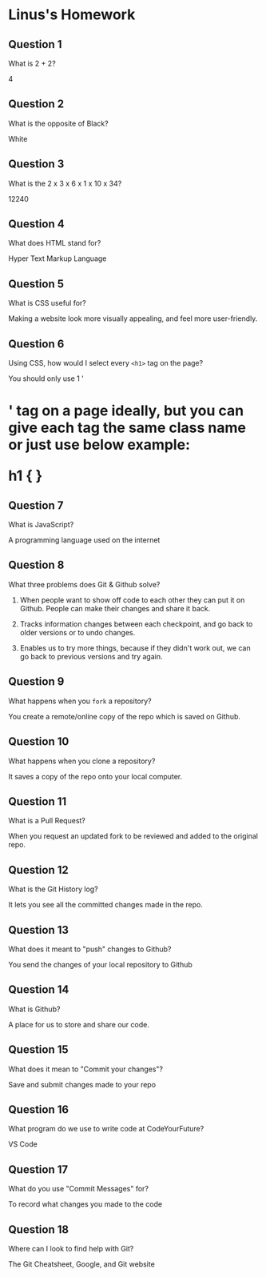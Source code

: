 # Linus's Homework

## Question 1

What is 2 + 2?

4

## Question 2

What is the opposite of Black?

White

## Question 3

What is the 2 x 3 x 6 x 1 x 10 x 34?

12240

## Question 4

What does HTML stand for?

Hyper Text Markup Language

## Question 5

What is CSS useful for?

Making a website look more visually appealing, and feel more user-friendly.

## Question 6

Using CSS, how would I select every `<h1>` tag on the page?

You should only use 1 '<h1>' tag on a page ideally, but you can give each tag the same class name or just use below example:

h1 {
}

## Question 7

What is JavaScript?

A programming language used on the internet

## Question 8

What three problems does Git & Github solve?

1. When people want to show off code to each other they can put it on Github. People can make their changes and share it back.

2. Tracks information changes between each checkpoint, and go back to older versions or to undo changes.

3. Enables us to try more things, because if they didn't work out, we can go back to previous versions and try again.

## Question 9

What happens when you `fork` a repository?

You create a remote/online copy of the repo which is saved on Github.

## Question 10

What happens when you clone a repository?

It saves a copy of the repo onto your local computer.

## Question 11

What is a Pull Request?

When you request an updated fork to be reviewed and added to the original repo.

## Question 12

What is the Git History log?

It lets you see all the committed changes made in the repo.

## Question 13

What does it meant to "push" changes to Github?

You send the changes of your local repository to Github

## Question 14

What is Github?

A place for us to store and share our code.

## Question 15

What does it mean to "Commit your changes"?

Save and submit changes made to your repo

## Question 16

What program do we use to write code at CodeYourFuture?

VS Code

## Question 17

What do you use "Commit Messages" for?

To record what changes you made to the code

## Question 18

Where can I look to find help with Git?

The Git Cheatsheet, Google, and Git website
